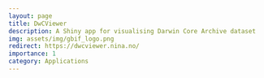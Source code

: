 ```yaml
---
layout: page
title: DwCViewer
description: A Shiny app for visualising Darwin Core Archive dataset
img: assets/img/gbif_logo.png
redirect: https://dwcviewer.nina.no/
importance: 1
category: Applications
---
```


